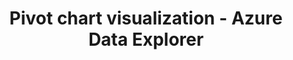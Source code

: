 ---
title: Pivot chart visualization - Azure Data Explorer
description: This article describes the pivot chart visualization in Azure Data Explorer.
ms.reviewer: alexans
ms.topic: reference
ms.date: 08/03/2022
zone_pivot_group_filename: data-explorer/zone-pivot-groups.json
zone_pivot_groups: kql-flavors
---